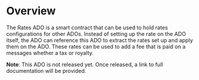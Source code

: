 # Overview

The Rates ADO is a smart contract that can be used to hold rates configurations for other ADOs. Instead of setting up the rate on the ADO itself, the ADO can reference this ADO to extract the rates set up and apply them on the ADO. These rates can be used to add a fee that is paid on a messages whether a tax or royalty. 

**Note**: This ADO is not released yet. Once released, a link to full documentation will be provided.